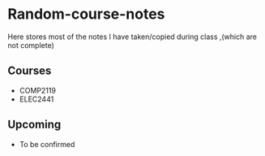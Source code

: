# Random-course-notes
Here stores most of the notes I have taken/copied during class ,(which are not complete)

## Courses
- COMP2119
- ELEC2441

## Upcoming
- To be confirmed
